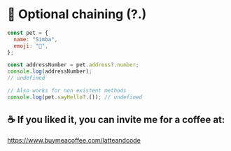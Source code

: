 # 🔗 Optional chaining (?.)

```js
const pet = {
  name: "Simba",
  emoji: "🦁",
};

const addressNumber = pet.address?.number;
console.log(addressNumber);
// undefined

// Also works for non existent methods
console.log(pet.sayHello?.()); // undefined
```

## ☕️ If you liked it, you can invite me for a coffee at:

https://www.buymeacoffee.com/latteandcode
